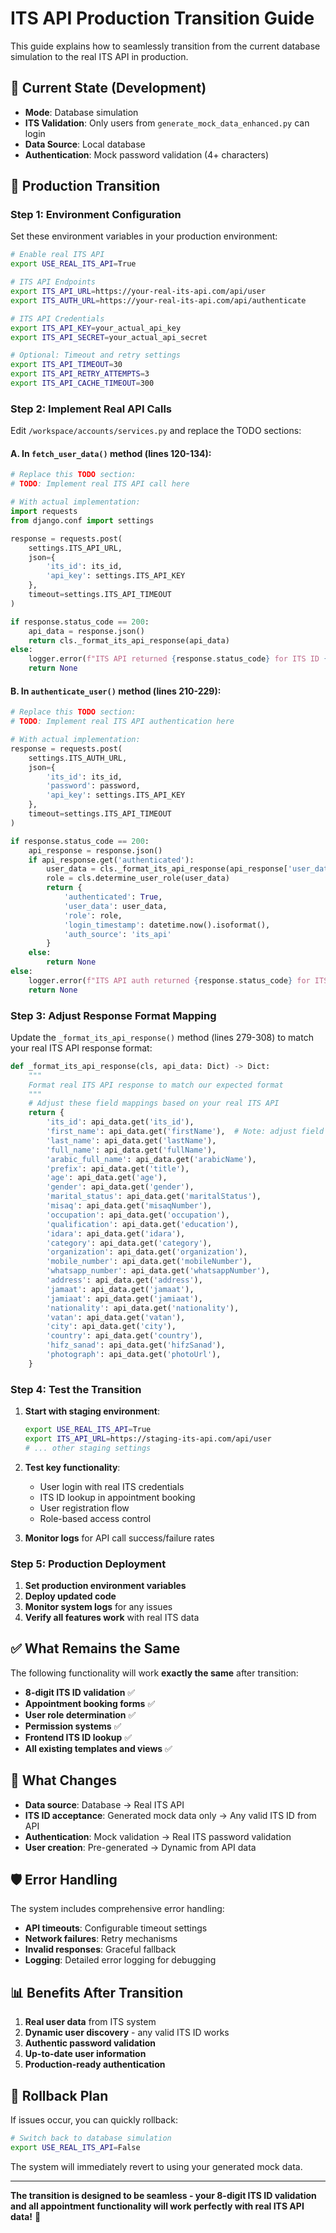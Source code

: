 # ITS API Production Transition Guide

This guide explains how to seamlessly transition from the current database simulation to the real ITS API in production.

## 🔧 Current State (Development)

- **Mode**: Database simulation
- **ITS Validation**: Only users from `generate_mock_data_enhanced.py` can login
- **Data Source**: Local database
- **Authentication**: Mock password validation (4+ characters)

## 🚀 Production Transition

### Step 1: Environment Configuration

Set these environment variables in your production environment:

```bash
# Enable real ITS API
export USE_REAL_ITS_API=True

# ITS API Endpoints
export ITS_API_URL=https://your-real-its-api.com/api/user
export ITS_AUTH_URL=https://your-real-its-api.com/api/authenticate

# ITS API Credentials
export ITS_API_KEY=your_actual_api_key
export ITS_API_SECRET=your_actual_api_secret

# Optional: Timeout and retry settings
export ITS_API_TIMEOUT=30
export ITS_API_RETRY_ATTEMPTS=3
export ITS_API_CACHE_TIMEOUT=300
```

### Step 2: Implement Real API Calls

Edit `/workspace/accounts/services.py` and replace the TODO sections:

#### A. In `fetch_user_data()` method (lines 120-134):

```python
# Replace this TODO section:
# TODO: Implement real ITS API call here

# With actual implementation:
import requests
from django.conf import settings

response = requests.post(
    settings.ITS_API_URL,
    json={
        'its_id': its_id,
        'api_key': settings.ITS_API_KEY
    },
    timeout=settings.ITS_API_TIMEOUT
)

if response.status_code == 200:
    api_data = response.json()
    return cls._format_its_api_response(api_data)
else:
    logger.error(f"ITS API returned {response.status_code} for ITS ID {its_id}")
    return None
```

#### B. In `authenticate_user()` method (lines 210-229):

```python
# Replace this TODO section:
# TODO: Implement real ITS API authentication here

# With actual implementation:
response = requests.post(
    settings.ITS_AUTH_URL,
    json={
        'its_id': its_id,
        'password': password,
        'api_key': settings.ITS_API_KEY
    },
    timeout=settings.ITS_API_TIMEOUT
)

if response.status_code == 200:
    api_response = response.json()
    if api_response.get('authenticated'):
        user_data = cls._format_its_api_response(api_response['user_data'])
        role = cls.determine_user_role(user_data)
        return {
            'authenticated': True,
            'user_data': user_data,
            'role': role,
            'login_timestamp': datetime.now().isoformat(),
            'auth_source': 'its_api'
        }
    else:
        return None
else:
    logger.error(f"ITS API auth returned {response.status_code} for ITS ID {its_id}")
    return None
```

### Step 3: Adjust Response Format Mapping

Update the `_format_its_api_response()` method (lines 279-308) to match your real ITS API response format:

```python
def _format_its_api_response(cls, api_data: Dict) -> Dict:
    """
    Format real ITS API response to match our expected format
    """
    # Adjust these field mappings based on your real ITS API
    return {
        'its_id': api_data.get('its_id'),
        'first_name': api_data.get('firstName'),  # Note: adjust field names
        'last_name': api_data.get('lastName'),
        'full_name': api_data.get('fullName'),
        'arabic_full_name': api_data.get('arabicName'),
        'prefix': api_data.get('title'),
        'age': api_data.get('age'),
        'gender': api_data.get('gender'),
        'marital_status': api_data.get('maritalStatus'),
        'misaq': api_data.get('misaqNumber'),
        'occupation': api_data.get('occupation'),
        'qualification': api_data.get('education'),
        'idara': api_data.get('idara'),
        'category': api_data.get('category'),
        'organization': api_data.get('organization'),
        'mobile_number': api_data.get('mobileNumber'),
        'whatsapp_number': api_data.get('whatsappNumber'),
        'address': api_data.get('address'),
        'jamaat': api_data.get('jamaat'),
        'jamiaat': api_data.get('jamiaat'),
        'nationality': api_data.get('nationality'),
        'vatan': api_data.get('vatan'),
        'city': api_data.get('city'),
        'country': api_data.get('country'),
        'hifz_sanad': api_data.get('hifzSanad'),
        'photograph': api_data.get('photoUrl'),
    }
```

### Step 4: Test the Transition

1. **Start with staging environment**:
   ```bash
   export USE_REAL_ITS_API=True
   export ITS_API_URL=https://staging-its-api.com/api/user
   # ... other staging settings
   ```

2. **Test key functionality**:
   - User login with real ITS credentials
   - ITS ID lookup in appointment booking
   - User registration flow
   - Role-based access control

3. **Monitor logs** for API call success/failure rates

### Step 5: Production Deployment

1. **Set production environment variables**
2. **Deploy updated code**
3. **Monitor system logs** for any issues
4. **Verify all features work** with real ITS data

## ✅ What Remains the Same

The following functionality will work **exactly the same** after transition:

- **8-digit ITS ID validation** ✅
- **Appointment booking forms** ✅
- **User role determination** ✅
- **Permission systems** ✅
- **Frontend ITS ID lookup** ✅
- **All existing templates and views** ✅

## 🔄 What Changes

- **Data source**: Database → Real ITS API
- **ITS ID acceptance**: Generated mock data only → Any valid ITS ID from API
- **Authentication**: Mock validation → Real ITS password validation
- **User creation**: Pre-generated → Dynamic from API data

## 🛡️ Error Handling

The system includes comprehensive error handling:

- **API timeouts**: Configurable timeout settings
- **Network failures**: Retry mechanisms
- **Invalid responses**: Graceful fallback
- **Logging**: Detailed error logging for debugging

## 📊 Benefits After Transition

1. **Real user data** from ITS system
2. **Dynamic user discovery** - any valid ITS ID works
3. **Authentic password validation**
4. **Up-to-date user information**
5. **Production-ready authentication**

## 🔧 Rollback Plan

If issues occur, you can quickly rollback:

```bash
# Switch back to database simulation
export USE_REAL_ITS_API=False
```

The system will immediately revert to using your generated mock data.

---

**The transition is designed to be seamless - your 8-digit ITS ID validation and all appointment functionality will work perfectly with real ITS API data!** 🚀